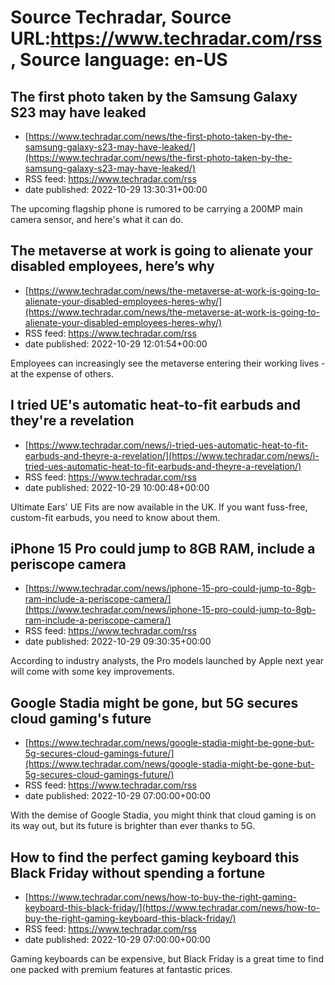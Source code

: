 # Source Techradar, Source URL:https://www.techradar.com/rss, Source language: en-US

## The first photo taken by the Samsung Galaxy S23 may have leaked
 - [https://www.techradar.com/news/the-first-photo-taken-by-the-samsung-galaxy-s23-may-have-leaked/](https://www.techradar.com/news/the-first-photo-taken-by-the-samsung-galaxy-s23-may-have-leaked/)
 - RSS feed: https://www.techradar.com/rss
 - date published: 2022-10-29 13:30:31+00:00

The upcoming flagship phone is rumored to be carrying a 200MP main camera sensor, and here's what it can do.

## The metaverse at work is going to alienate your disabled employees, here’s why
 - [https://www.techradar.com/news/the-metaverse-at-work-is-going-to-alienate-your-disabled-employees-heres-why/](https://www.techradar.com/news/the-metaverse-at-work-is-going-to-alienate-your-disabled-employees-heres-why/)
 - RSS feed: https://www.techradar.com/rss
 - date published: 2022-10-29 12:01:54+00:00

Employees can increasingly see the metaverse entering their working lives - at the expense of others.

## I tried UE's automatic heat-to-fit earbuds and they're a revelation
 - [https://www.techradar.com/news/i-tried-ues-automatic-heat-to-fit-earbuds-and-theyre-a-revelation/](https://www.techradar.com/news/i-tried-ues-automatic-heat-to-fit-earbuds-and-theyre-a-revelation/)
 - RSS feed: https://www.techradar.com/rss
 - date published: 2022-10-29 10:00:48+00:00

Ultimate Ears' UE Fits are now available in the UK. If you want fuss-free, custom-fit earbuds, you need to know about them.

## iPhone 15 Pro could jump to 8GB RAM, include a periscope camera
 - [https://www.techradar.com/news/iphone-15-pro-could-jump-to-8gb-ram-include-a-periscope-camera/](https://www.techradar.com/news/iphone-15-pro-could-jump-to-8gb-ram-include-a-periscope-camera/)
 - RSS feed: https://www.techradar.com/rss
 - date published: 2022-10-29 09:30:35+00:00

According to industry analysts, the Pro models launched by Apple next year will come with some key improvements.

## Google Stadia might be gone, but 5G secures cloud gaming's future
 - [https://www.techradar.com/news/google-stadia-might-be-gone-but-5g-secures-cloud-gamings-future/](https://www.techradar.com/news/google-stadia-might-be-gone-but-5g-secures-cloud-gamings-future/)
 - RSS feed: https://www.techradar.com/rss
 - date published: 2022-10-29 07:00:00+00:00

With the demise of Google Stadia, you might think that cloud gaming is on its way out, but its future is brighter than ever thanks to 5G.

## How to find the perfect gaming keyboard this Black Friday without spending a fortune
 - [https://www.techradar.com/news/how-to-buy-the-right-gaming-keyboard-this-black-friday/](https://www.techradar.com/news/how-to-buy-the-right-gaming-keyboard-this-black-friday/)
 - RSS feed: https://www.techradar.com/rss
 - date published: 2022-10-29 07:00:00+00:00

Gaming keyboards can be expensive, but Black Friday is a great time to find one packed with premium features at fantastic prices.
